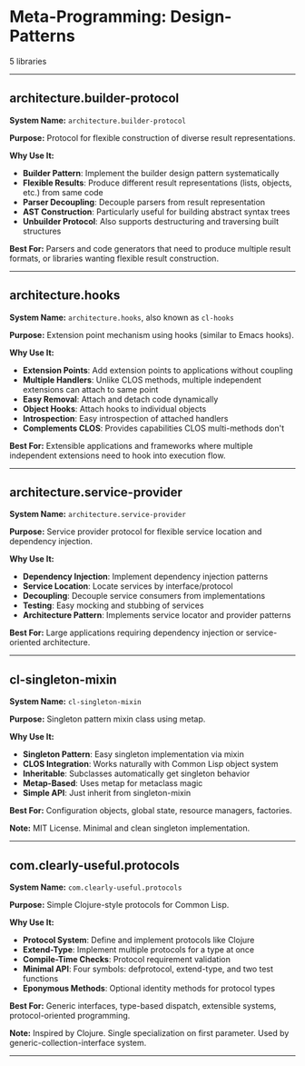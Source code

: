 # Meta-Programming: Design-Patterns

5 libraries

---

## architecture.builder-protocol

**System Name:** `architecture.builder-protocol`

**Purpose:** Protocol for flexible construction of diverse result representations.

**Why Use It:**
- **Builder Pattern**: Implement the builder design pattern systematically
- **Flexible Results**: Produce different result representations (lists, objects, etc.) from same code
- **Parser Decoupling**: Decouple parsers from result representation
- **AST Construction**: Particularly useful for building abstract syntax trees
- **Unbuilder Protocol**: Also supports destructuring and traversing built structures

**Best For:** Parsers and code generators that need to produce multiple result formats, or libraries wanting flexible result construction.

---


## architecture.hooks

**System Name:** `architecture.hooks`, also known as `cl-hooks`

**Purpose:** Extension point mechanism using hooks (similar to Emacs hooks).

**Why Use It:**
- **Extension Points**: Add extension points to applications without coupling
- **Multiple Handlers**: Unlike CLOS methods, multiple independent extensions can attach to same point
- **Easy Removal**: Attach and detach code dynamically
- **Object Hooks**: Attach hooks to individual objects
- **Introspection**: Easy introspection of attached handlers
- **Complements CLOS**: Provides capabilities CLOS multi-methods don't

**Best For:** Extensible applications and frameworks where multiple independent extensions need to hook into execution flow.

---


## architecture.service-provider

**System Name:** `architecture.service-provider`

**Purpose:** Service provider protocol for flexible service location and dependency injection.

**Why Use It:**
- **Dependency Injection**: Implement dependency injection patterns
- **Service Location**: Locate services by interface/protocol
- **Decoupling**: Decouple service consumers from implementations
- **Testing**: Easy mocking and stubbing of services
- **Architecture Pattern**: Implements service locator and provider patterns

**Best For:** Large applications requiring dependency injection or service-oriented architecture.

---


## cl-singleton-mixin

**System Name:** `cl-singleton-mixin`

**Purpose:** Singleton pattern mixin class using metap.

**Why Use It:**
- **Singleton Pattern**: Easy singleton implementation via mixin
- **CLOS Integration**: Works naturally with Common Lisp object system
- **Inheritable**: Subclasses automatically get singleton behavior
- **Metap-Based**: Uses metap for metaclass magic
- **Simple API**: Just inherit from singleton-mixin

**Best For:** Configuration objects, global state, resource managers, factories.

**Note:** MIT License. Minimal and clean singleton implementation.

---


## com.clearly-useful.protocols

**System Name:** `com.clearly-useful.protocols`

**Purpose:** Simple Clojure-style protocols for Common Lisp.

**Why Use It:**
- **Protocol System**: Define and implement protocols like Clojure
- **Extend-Type**: Implement multiple protocols for a type at once
- **Compile-Time Checks**: Protocol requirement validation
- **Minimal API**: Four symbols: defprotocol, extend-type, and two test functions
- **Eponymous Methods**: Optional identity methods for protocol types

**Best For:** Generic interfaces, type-based dispatch, extensible systems, protocol-oriented programming.

**Note:** Inspired by Clojure. Single specialization on first parameter. Used by generic-collection-interface system.

---


